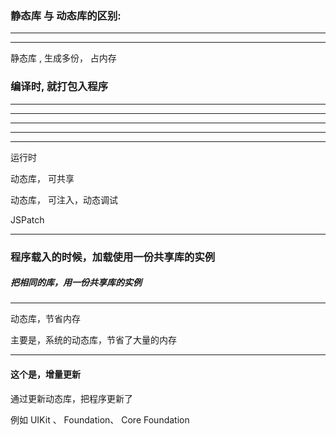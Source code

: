 ### 静态库 与 动态库的区别:



<hr>

<hr>


静态库 , 生成多份， 
占内存


### 编译时, 就打包入程序


<hr>
<hr>

<hr>
<hr>

<hr>

运行时

动态库， 可共享

动态库， 可注入，动态调试

JSPatch


<hr>


### 程序载入的时候，加载使用一份共享库的实例
##### 把相同的库，用一份共享库的实例

<hr>

动态库，节省内存

主要是，系统的动态库，节省了大量的内存


<hr>


#### 这个是，增量更新



通过更新动态库，把程序更新了



例如 UIKit 、  Foundation、 Core Foundation

